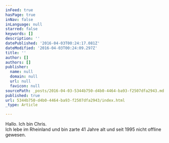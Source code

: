 ```yaml
---
inFeed: true
hasPage: true
inNav: false
inLanguage: null
starred: false
keywords: []
description: ''
datePublished: '2016-04-03T00:24:17.081Z'
dateModified: '2016-04-03T00:24:09.297Z'
title: ''
author: []
authors: []
publisher:
  name: null
  domain: null
  url: null
  favicon: null
sourcePath: _posts/2016-04-03-5344b750-d4b0-4464-ba93-f2507dfa2943.md
published: true
url: 5344b750-d4b0-4464-ba93-f2507dfa2943/index.html
_type: Article

---
```

Hallo. Ich bin Chris.   
Ich lebe im Rheinland und bin zarte 41 Jahre alt und seit 1995 nicht offline gewesen.